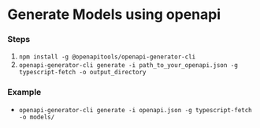 # Generate Models using openapi

### Steps

1. `npm install -g @openapitools/openapi-generator-cli`
2. `openapi-generator-cli generate -i path_to_your_openapi.json -g typescript-fetch -o output_directory`

### Example

- `openapi-generator-cli generate -i openapi.json -g typescript-fetch -o models/`

